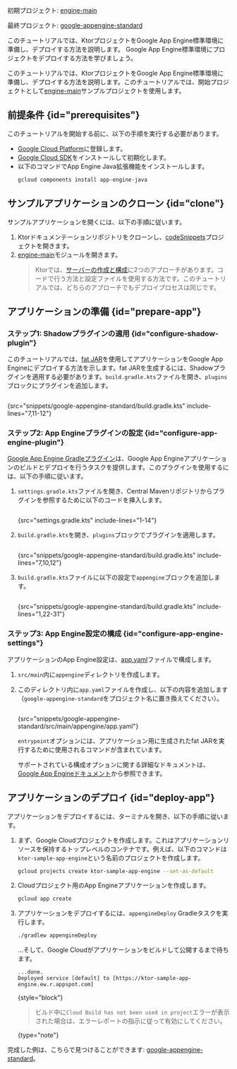 [//]: # (title: Google App Engine)

<show-structure for="chapter" depth="2"/>

<tldr>
<p>
<control>初期プロジェクト</control>: <a href="https://github.com/ktorio/ktor-documentation/tree/%ktor_version%/codeSnippets/snippets/engine-main">engine-main</a>
</p>
<p>
<control>最終プロジェクト</control>: <a href="https://github.com/ktorio/ktor-documentation/tree/%ktor_version%/codeSnippets/snippets/google-appengine-standard">google-appengine-standard</a>
</p>
</tldr>

<web-summary>
このチュートリアルでは、KtorプロジェクトをGoogle App Engine標準環境に準備し、デプロイする方法を説明します。
</web-summary>

<link-summary>
Google App Engine標準環境にプロジェクトをデプロイする方法を学びましょう。
</link-summary>

このチュートリアルでは、KtorプロジェクトをGoogle App Engine標準環境に準備し、デプロイする方法を説明します。このチュートリアルでは、開始プロジェクトとして[engine-main](https://github.com/ktorio/ktor-documentation/tree/%ktor_version%/codeSnippets/snippets/engine-main)サンプルプロジェクトを使用します。

## 前提条件 {id="prerequisites"}
このチュートリアルを開始する前に、以下の手順を実行する必要があります。
* [Google Cloud Platform](https://console.cloud.google.com/)に登録します。
* [Google Cloud SDK](https://cloud.google.com/sdk/docs/install)をインストールして初期化します。
* 以下のコマンドでApp Engine Java拡張機能をインストールします。
   ```Bash
   gcloud components install app-engine-java
   ```

## サンプルアプリケーションのクローン {id="clone"}
サンプルアプリケーションを開くには、以下の手順に従います。
1. Ktorドキュメンテーションリポジトリをクローンし、[codeSnippets](https://github.com/ktorio/ktor-documentation/tree/%ktor_version%/codeSnippets)プロジェクトを開きます。
2. [engine-main](https://github.com/ktorio/ktor-documentation/tree/%ktor_version%/codeSnippets/snippets/engine-main)モジュールを開きます。
   > Ktorでは、[サーバーの作成と構成](server-create-and-configure.topic)に2つのアプローチがあります。コードで行う方法と設定ファイルを使用する方法です。このチュートリアルでは、どちらのアプローチでもデプロイプロセスは同じです。

## アプリケーションの準備 {id="prepare-app"}
### ステップ1: Shadowプラグインの適用 {id="configure-shadow-plugin"}
このチュートリアルでは、[fat JAR](server-fatjar.md)を使用してアプリケーションをGoogle App Engineにデプロイする方法を示します。fat JARを生成するには、Shadowプラグインを適用する必要があります。`build.gradle.kts`ファイルを開き、`plugins`ブロックにプラグインを追加します。
```kotlin
```
{src="snippets/google-appengine-standard/build.gradle.kts" include-lines="7,11-12"}

### ステップ2: App Engineプラグインの設定 {id="configure-app-engine-plugin"}
[Google App Engine Gradleプラグイン](https://github.com/GoogleCloudPlatform/app-gradle-plugin)は、Google App Engineアプリケーションのビルドとデプロイを行うタスクを提供します。このプラグインを使用するには、以下の手順に従います。

1. `settings.gradle.kts`ファイルを開き、Central Mavenリポジトリからプラグインを参照するために以下のコードを挿入します。
   ```groovy
   ```
   {src="settings.gradle.kts" include-lines="1-14"}

2. `build.gradle.kts`を開き、`plugins`ブロックでプラグインを適用します。
   ```kotlin
   ```
   {src="snippets/google-appengine-standard/build.gradle.kts" include-lines="7,10,12"}

3. `build.gradle.kts`ファイルに以下の設定で`appengine`ブロックを追加します。
   ```kotlin
   ```
   {src="snippets/google-appengine-standard/build.gradle.kts" include-lines="1,22-31"}

### ステップ3: App Engine設定の構成 {id="configure-app-engine-settings"}
アプリケーションのApp Engine設定は、[app.yaml](https://cloud.google.com/appengine/docs/standard/python/config/appref)ファイルで構成します。
1. `src/main`内に`appengine`ディレクトリを作成します。
2. このディレクトリ内に`app.yaml`ファイルを作成し、以下の内容を追加します（`google-appengine-standard`をプロジェクト名に置き換えてください）。
   ```yaml
   ```
   {src="snippets/google-appengine-standard/src/main/appengine/app.yaml"}
   
   `entrypoint`オプションには、アプリケーション用に生成されたfat JARを実行するために使用されるコマンドが含まれています。

   サポートされている構成オプションに関する詳細なドキュメントは、[Google App Engineドキュメント](https://cloud.google.com/appengine/docs/standard/reference/app-yaml?tab=java)から参照できます。

## アプリケーションのデプロイ {id="deploy-app"}

アプリケーションをデプロイするには、ターミナルを開き、以下の手順に従います。

1. まず、Google Cloudプロジェクトを作成します。これはアプリケーションリソースを保持するトップレベルのコンテナです。例えば、以下のコマンドは`ktor-sample-app-engine`という名前のプロジェクトを作成します。
   ```Bash
   gcloud projects create ktor-sample-app-engine --set-as-default
   ```
   
2. Cloudプロジェクト用のApp Engineアプリケーションを作成します。
   ```Bash
   gcloud app create
   ```

3. アプリケーションをデプロイするには、`appengineDeploy` Gradleタスクを実行します。
   ```Bash
   ./gradlew appengineDeploy
   ```
   ...そして、Google Cloudがアプリケーションをビルドして公開するまで待ちます。
   ```
   ...done.
   Deployed service [default] to [https://ktor-sample-app-engine.ew.r.appspot.com]
   ```
   {style="block"}
   > ビルド中に`Cloud Build has not been used in project`エラーが表示された場合は、エラーレポートの指示に従って有効にしてください。
   >
   {type="note"}

完成した例は、こちらで見つけることができます: [google-appengine-standard](https://github.com/ktorio/ktor-documentation/tree/%ktor_version%/codeSnippets/snippets/google-appengine-standard)。